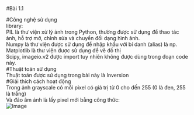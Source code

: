 #Bài 1.1

#Công nghệ sử dụng<br>
library: <br>
PIL là thư viện xử lý ảnh trong Python, thường được sử dụng để thao tác ảnh, hỗ trợ mở, chỉnh sửa và chuyển đổi dạng hình ảnh. <br>
Numpy là thư viện được sử dụng để nhập khẩu với bí danh (alias) là np.<br>
Matplotlib là thư viện được sử dụng để vẽ đồ thị<br>
Scipy, imageio.v2 được import tuy nhiên không được dùng trong đoạn code này.<br>
#Thuật toán sử dụng<br>
Thuật toán được sử dụng trong bài này là Inversion<br>
#Giải thích cách hoạt động<br>
Trong ảnh grayscale có mỗi pixel có giá trị từ 0 cho đến 255 (0 là đen, 255 là trắng)<br>
Và đảo âm ảnh là lấy pixel mới bằng công thức: <br>
![Image](https://github.com/user-attachments/assets/925c3b46-c216-4b65-b1d1-515d92670bee)





